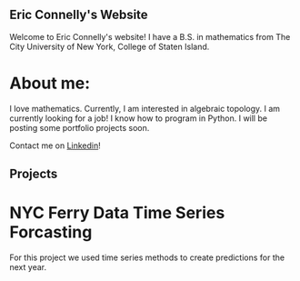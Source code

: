 ## Eric Connelly's Website

Welcome to Eric Connelly's website! 
I have a B.S. in mathematics from The City University of New York, College of Staten Island.


# About me:
I love mathematics. Currently, I am interested in algebraic topology.
I am currently looking for a job! I know how to program in Python. 
I will be posting some portfolio projects soon.

Contact me on [Linkedin](https://www.linkedin.com/in/eric-connelly-685525212/)!


## Projects

# NYC Ferry Data Time Series Forcasting

For this project we used time series methods to create predictions for the next year. 



  



